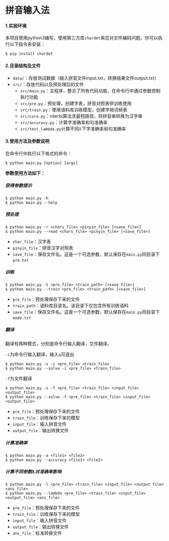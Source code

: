 # 拼音输入法


#### 1.实验环境  

本项目使用python3编写，使用第三方库`chardet`来应对文件编码问题。你可以执行以下指令来安装：

```
$ pip install chardet
```



#### 2.目录结构及文件

* `data/`：存放测试数据（输入拼音文件input.txt，转换结果文件output.txt）
* `src/`：存放代码以及预处理后的文件
  * `src/main.py`：主程序，整合了所有代码功能，在命令行中通过参数控制执行功能
  * `src/pre.py`：预处理，创建字表，拼音对照表供训练使用
  * `src/train.py`：使用语料库训练模型，创建字频词频表
  * `src/core.py`：viterbi算法求最短路径，将拼音串转换为汉字串
  * `src/accuracy.py`：计算字准确率和句准确率
  * `src/test_lambda.py`计算不同$\lambda$下字准确率和句准确率



#### 3.使用方法及参数说明

在命令行中执行以下格式的命令：

```
$ python main.py [option] [args]
```

**参数使用方法如下：**

##### 获得参数提示

```
$ python main.py -h
$ python main.py --help
```

##### 预处理

```
$ python main.py -r <chars_file> <pinyin_file> [<save_file>]
$ python main.py --read <chars_file> <pinyin_file> [<save_file>]
```

* `char_file`：汉字表
* `pinyin_file`：拼音汉字对照表
* `save_file`：保存文件名。这是一个可选参数，默认保存在`main.py`同目录下`pre.txt`

##### 训练

```
$ python main.py -t <pre_file> <train_path> [<save_file>]
$ python main.py --train <pre_file> <train_path> [<save_file>]
```

* `pre_file`：预处理保存下来的文件
* `train_path`：语料库目录名。该目录下仅包含所有训练语料
* `save_file`：保存文件名。这是一个可选参数，默认保存在`main.py`同目录下`mode.txt`

##### 翻译

翻译有两种模式，分别是命令行输入翻译，文件翻译。

`-i`为命令行输入翻译，输入`q`可退出

```
$ python main.py -s -i <pre_file> <train_file>
$ python main.py --solve -i <pre_file> <train_file>
```

`-f`为文件翻译

```
$ python main.py -s -f <pre_file> <train_file> <input_file> <output_file>
$ python main.py --solve -f <pre_file> <train_file> <input_file> <output_file>
```

* `pre_file`：预处理保存下来的文件
* `train_file`：训练保存下来的模型
* `input_file`：输入拼音文件
* `output_file`：输出转换文件

##### 计算准确率

```
$ python main.py -a <file1> <file2>
$ python main.py --accuracy <file1> <file2>
```

##### 计算不同参数$\lambda$对准确率影响

```
$ python main.py -l <pre_file> <train_file> <input_file> <output_file> <ans_file>
$ python main.py --lambda <pre_file> <train_file> <input_file> <output_file> <ans_file>
```

* `pre_file`：预处理保存下来的文件
* `train_file`：训练保存下来的模型
* `input_file`：输入拼音文件
* `output_file`：输出转换文件
* `ans_file`：标准转换文件
